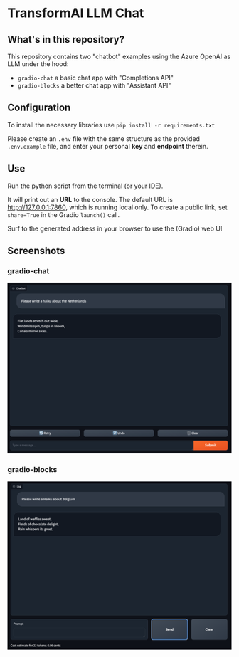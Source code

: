 # TransformAI LLM Chat

## What's in this repository?
This repository contains two "chatbot" examples using the Azure OpenAI as LLM under the hood:
- `gradio-chat` a basic chat app with "Completions API"
- `gradio-blocks` a better chat app with "Assistant API"

## Configuration
To install the necessary libraries use `pip install -r requirements.txt`

Please create an `.env` file with the same structure as the provided `.env.example` file, 
and enter your personal **key** and **endpoint** therein.

## Use
Run the python script from the terminal (or your IDE). 

It will print out an **URL** to the console. 
The default URL is http://127.0.0.1:7860, which is running local only. 
To create a public link, set `share=True` in the Gradio `launch()` call.

Surf to the generated address in your browser to use the (Gradio) web UI

## Screenshots

### gradio-chat
![gradio-chat.png](assets/screenshots/gradio-chat.png)

### gradio-blocks
![gradio-blocks.png](assets/screenshots/gradio-blocks.png)
